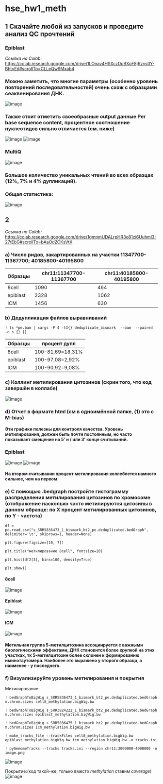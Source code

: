 # hse_hw1_meth
## 1 Скачайте любой из запусков и проведите анализ QC прочтений
### Epiblast 
*Ссылка на Colab:* https://colab.research.google.com/drive/1LOnav4HSXczDuBXoF8jRzys0Y-BhtvEd#scrollTo=CLLeQw9Mxab4
### Можно заметить, что многие параметры (особенно уровень повторений последовательностей) очень схож с образцами сеаквенирования ДНК.
![image](https://user-images.githubusercontent.com/61352475/154204812-b1fc1b20-44a4-45dc-8a65-f0488ad4e7a8.png)
### Также стоит отметить своеобразные output данные Per base sequence content, процентное соотношение нуклеотидов сильно отличается (см. ниже)
![image](https://user-images.githubusercontent.com/61352475/154205829-6ff5c632-2e35-4dae-9831-6b34f44c5d8a.png)
![image](https://user-images.githubusercontent.com/61352475/154211038-5e2c9f76-c10f-4b1c-a249-46d732a29276.png)
### MultiQ
![image](https://user-images.githubusercontent.com/61352475/154209693-9021e5e7-ea2e-4543-8689-ab27574847e3.png)
### Большое количество уникальных чтений во всех образцах (12%, 7% и 4% дупликаций).
### Общая статистика:
![image](https://user-images.githubusercontent.com/61352475/154209586-05b202b8-4e65-4f3b-9403-f531306e7bed.png)
## 2

*Ссылка на Colab:* https://colab.research.google.com/drive/1gmpmUDALrpHR3o81ci6Uuhml3-27tEbG#scrollTo=bAaOdZCKsVtX 
### a) Число ридов, закартированных на участки 11347700-11367700; 40185800-40195800
Образцы | chr11:11347700-11367700 |	chr11:40185800-40195800 
-|-|-
8cell |	1090 |	464
epiblast |	2328 |	1062 
ICM |	1456 |	630 

### b) Дедупликация файлов выравниваний
`! ls *pe.bam | xargs -P 4 -tI{} deduplicate_bismark  --bam  --paired  -o s_{} {}`

Образцы | процент дупл
-|-
8cell |	100-81,69=18,31% 
epiblast |	100-97,08=2,92% 
ICM |	100-90,92=9,08%

### c) Коллинг метилирования цитозинов (скрин того, что код завершён в коллабе)
![image](https://user-images.githubusercontent.com/61352475/154179362-abb64320-b992-4f7b-b209-962a2d4f94b7.png)

### d) Отчет в формате html (см в одноимённой папке, (1) это с M-bias)
#### Эти графики полезны для контроля качества. Уровень метилирования, должен быть почти постоянным, но часто показывает смещение на 5' и / или 3' конце считываний. 
### Epiblast
![image](https://user-images.githubusercontent.com/61352475/154193186-fbc20d36-071e-464d-b24d-e316bc781d1d.png)
![image](https://user-images.githubusercontent.com/61352475/154193245-c1d5b5c2-c43e-4210-96f7-f4adaebbe072.png)
#### На втором считывании процент метилирования коллеблется намного сильнее, чем на первом.

### e) С помощью .bedgraph постройте гистограмму распределения метилирования цитозинов по хромосоме (отображение насколько часто метилируются цитозины в данном образце: по X процент метилированных цитозинов, по Y - частота)

`df = pd.read_csv("s_SRR5836473_1_bismark_bt2_pe.deduplicated.bedGraph", delimiter='\t', skiprows=1, header=None)`

`plt.figure(figsize=[10, 7])`

`plt.title("метилирование 8cell", fontsize=20)`

`plt.hist(df2[3], bins=100, density=True)`

`plt.show()`

#### 8cell
![image](https://user-images.githubusercontent.com/61352475/154180757-234a9ea4-44cc-4612-8e28-cf264ef32a24.png)
#### Epiblast
![image](https://user-images.githubusercontent.com/61352475/154180791-5a624760-117f-42df-9170-f6e6721b23bf.png)
#### ICM
![image](https://user-images.githubusercontent.com/61352475/154180815-a50d50ec-72c6-4882-b02e-11094ef2a340.png)
#### Mетильная группа 5-метилцитозина ассоциируется с важными биологическими эффектами, ДНК становится более хрупкой на этих участках, тк 5-метилцитозин более склонен к формированию иминотаутомера. Наиболее это выражено у второго образца, а наименее - у последнего.
### f) Визуализируйте уровень метилирования и покрытия
Митилирование:

`! bedGraphToBigWig s_SRR5836473_1_bismark_bt2_pe.deduplicated.bedGraph m.chrom.sizes cell8_methylation.bigWig.bw`

`! bedGraphToBigWig s_SRR3824222_1_bismark_bt2_pe.deduplicated.bedGraph m.chrom.sizes epiblast_methylation.bigWig.bw`

`! bedGraphToBigWig s_SRR5836475_1_bismark_bt2_pe.deduplicated.bedGraph m.chrom.sizes icm_methylation.bigWig.bw`

`! make_tracks_file --trackFiles cell8_methylation.bigWig.bw epiblast_methylation.bigWig.bw icm_methylation.bigWig.bw -o tracks.ini`

`! pyGenomeTracks --tracks tracks.ini --region chr11:3000000-4000000 -o image.png`

![image](https://user-images.githubusercontent.com/61352475/154185119-ec985884-510c-46ab-a7a6-d5c5a8de26fc.png)

Покрытие:(код такой-же, только вместо *methylation* ставим *coverage*)
![image](https://user-images.githubusercontent.com/61352475/154185186-4fc20964-a872-427a-bebe-1eb71c95c46c.png)




